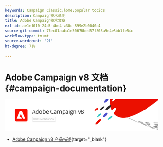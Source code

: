```yaml
---
keywords: Campaign Classic;home;popular topics
description: Campaign技术说明
title: Adobe Campaign技术文章
exl-id: ae1ef010-24d5-4be4-a30c-899e2b0040a4
source-git-commit: 77ec01aaba1e50676bed57f503a9e4e8bb1fe54c
workflow-type: tm+mt
source-wordcount: '21'
ht-degree: 71%

---
```


# Adobe Campaign v8 文档 {#campaign-documentation}

![](assets/banner-documentationv8.png)

* [Adobe Campaign v8 产品描述](https://helpx.adobe.com/cn/legal/product-descriptions/adobe-campaign-managed-cloud-services.html){target="_blank"}
